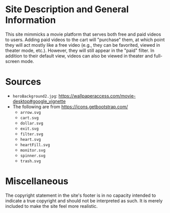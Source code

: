# Site Description and General Information
This site mimmicks a movie platform that serves both free and paid videos to users.  Adding paid videos to the cart will "purchase" them, at which point they will act mostly like a free video (e.g., they can be favorited, viewed in theater mode, etc.).  However, they will still appear in the "paid" filter.  In addition to their default view, videos can also be viewed in theater and full-screen mode.

# Sources
- `heroBackground2.jpg`: https://wallpaperaccess.com/movie-desktop#google_vignette
- The following are from https://icons.getbootstrap.com/
    * `arrow.svg`
    * `cart.svg`
    * `dollar.svg`
    * `exit.svg`
    * `filter.svg`
    * `heart.svg`
    * `heartFill.svg`
    * `monitor.svg`
    * `spinner.svg`
    * `trash.svg`

# Miscellaneous
The copyright statement in the site's footer is in no capacity intended to indicate a true copyright and should not be interpreted as such. It is merely included to make the site feel more realistic.